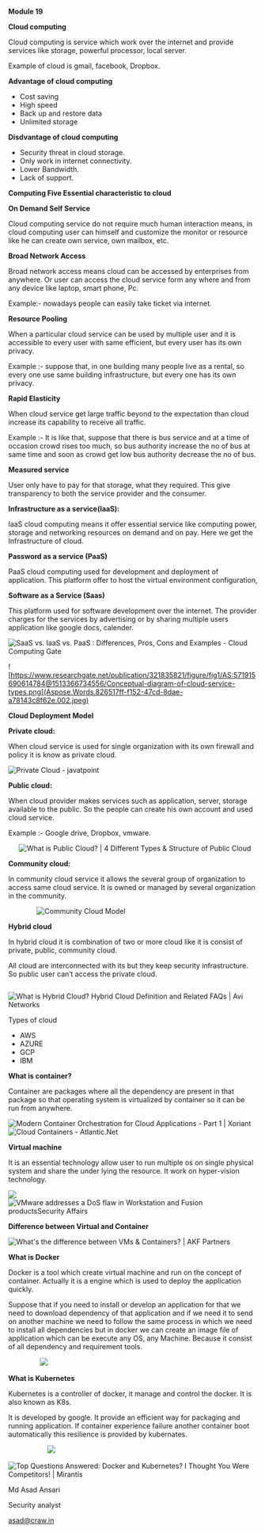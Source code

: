 ﻿**Module 19**

**Cloud computing** 

Cloud computing is service which work over the internet and  provide services like storage, powerful processor, local server.

Example of cloud is gmail, facebook, Dropbox.

**Advantage of cloud computing** 

- Cost saving
- High speed
- Back up and restore data
- Unlimited storage 

**Disdvantage of cloud computing**

- Security threat in cloud storage.	
- Only work in internet connectivity. 
- Lower Bandwidth.
- Lack of support.

**Computing Five Essential characteristic to cloud**

**On Demand Self Service**

Cloud computing service do not require much human interaction means, in cloud computing user can himself and customize the monitor or resource like he can create own service, own mailbox, etc.


**Broad Network Access**

Broad network access means cloud can be accessed by enterprises from anywhere. Or user can access the cloud service form any where and from any device like laptop, smart phone, Pc. 

Example:- nowadays people can easily take ticket via internet.

**Resource Pooling**

When a particular cloud service can be used by multiple user and it is accessible to every user with same efficient, but every user has its own privacy. 

Example :- suppose that, in one building many people live as a rental, so every one use same building infrastructure, but every one has its own privacy.

**Rapid Elasticity**

When cloud service get large traffic beyond to the expectation than cloud increase its capability to receive all traffic. 

Example :- It is like that, suppose that there is bus service and at a time of occasion crowd rises too much, so bus authority increase the no of bus at same time and soon as crowd get low bus authority decrease the no of bus.

**Measured service** 

User only have to pay for that storage, what they required. This give transparency to both the service provider and the consumer.



**Infrastructure as a service(IaaS):**

IaaS cloud computing means it offer essential service like computing power, storage and networking resources on demand and on pay. Here we get the Infrastructure of cloud.

**Password as a service (PaaS)**

PaaS cloud computing used for development and deployment of application. This platform offer to host the virtual environment configuration,

**Software as a Service (Saas)**

This platform used for software development over the internet.  The provider charges for the services by advertising or by sharing multiple users application like google docs, calender.

![SaaS vs. IaaS vs. PaaS : Differences, Pros, Cons and Examples - Cloud  Computing Gate](Aspose.Words.826517ff-f152-47cd-8dae-a78143c8f62e.001.jpeg)

![https://www.researchgate.net/publication/321835821/figure/fig1/AS:571915690614784@1513366734556/Conceptual-diagram-of-cloud-service-types.png](Aspose.Words.826517ff-f152-47cd-8dae-a78143c8f62e.002.jpeg)


**Cloud Deployment Model**

**Private cloud:**

When cloud service is used for single organization with its own firewall and policy it is know as private cloud.

![Private Cloud - javatpoint](Aspose.Words.826517ff-f152-47cd-8dae-a78143c8f62e.003.png)

**Public cloud:**

When cloud provider makes services such as application, server, storage available to the public. So the people can create his own account and used cloud service. 

Example :- Google drive, Dropbox, vmware.

`   `![What is Public Cloud? | 4 Different Types & Structure of Public Cloud](Aspose.Words.826517ff-f152-47cd-8dae-a78143c8f62e.004.png)

**Community cloud:**

In community cloud service it allows the several group of organization to access same cloud service. It is owned or managed by several organization in the community.

`        `![Community Cloud Model](Aspose.Words.826517ff-f152-47cd-8dae-a78143c8f62e.005.jpeg)

**Hybrid cloud**

In hybrid cloud it is combination of two or more cloud like it is consist of private, public, community cloud. 

All cloud are interconnected with its but they keep security infrastructure. So public user can’t access the private cloud.

`          `![What is Hybrid Cloud? Hybrid Cloud Definition and Related FAQs | Avi  Networks](Aspose.Words.826517ff-f152-47cd-8dae-a78143c8f62e.006.png)


Types of cloud 

- AWS 
- AZURE 
- GCP 
- IBM 





**What is container?**

Container are packages where all the dependency are present in that package so that operating system is virtualized by container so it can be run from anywhere.

![Modern Container Orchestration for Cloud Applications - Part 1 | Xoriant](Aspose.Words.826517ff-f152-47cd-8dae-a78143c8f62e.007.png) ![Cloud Containers - Atlantic.Net](Aspose.Words.826517ff-f152-47cd-8dae-a78143c8f62e.008.png)

**Virtual machine** 

It is an essential technology allow user to run multiple os on single physical system and share the under lying the resource. It work on hyper-vision technology.

![](Aspose.Words.826517ff-f152-47cd-8dae-a78143c8f62e.009.jpeg) ![VMware addresses a DoS flaw in Workstation and Fusion productsSecurity  Affairs](Aspose.Words.826517ff-f152-47cd-8dae-a78143c8f62e.010.jpeg)

**Difference between Virtual and Container**

![What's the difference between VMs & Containers? | AKF Partners](Aspose.Words.826517ff-f152-47cd-8dae-a78143c8f62e.011.png)

**What is Docker** 

Docker is a tool which create virtual machine and run on the concept of container. Actually it is a engine which is used to deploy the application quickly.

Suppose that if you need to install or develop an  application for that we need to download dependency of that application and if we need it to send on another machine we need to follow the same process in which we need to install all dependencies but in docker we can create an image file of application which can be execute any OS, any Machine. Because it consist of all dependency and requirement tools.

`         `![](Aspose.Words.826517ff-f152-47cd-8dae-a78143c8f62e.012.png)


**What is Kubernetes**

Kubernetes is a controller of docker, it manage and control the docker. It is also known as K8s.

It is developed by google. It provide an efficient way for packaging and running application. If container experience failure another container boot automatically this resilience is provided by kubernates.



`           `![](Aspose.Words.826517ff-f152-47cd-8dae-a78143c8f62e.013.png)

![Top Questions Answered: Docker and Kubernetes? I Thought You Were  Competitors! | Mirantis](Aspose.Words.826517ff-f152-47cd-8dae-a78143c8f62e.014.png)

Md Asad Ansari

Security analyst

asad@craw.in
